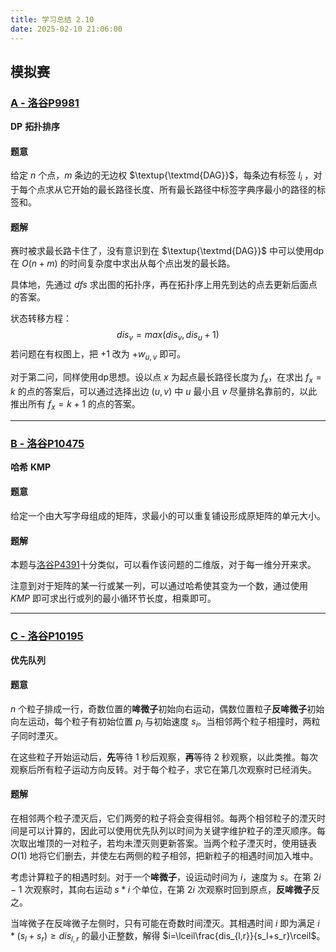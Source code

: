 ```yaml
---
title: 学习总结 2.10
date: 2025-02-10 21:06:00
---
```


## 模拟赛

### [A - 洛谷P9981](https://www.luogu.com.cn/problem/P9981)

**DP** **拓扑排序**

#### 题意
给定 $n$ 个点，$m$ 条边的无边权 $\textup{\textmd{DAG}}$，每条边有标签 $l_i$ ，对于每个点求从它开始的最长路径长度、所有最长路径中标签字典序最小的路径的标签和。

#### 题解
赛时被求最长路卡住了，没有意识到在 $\textup{\textmd{DAG}}$ 中可以使用dp在 $O(n+m)$ 的时间复杂度中求出从每个点出发的最长路。

具体地，先通过 $dfs$ 求出图的拓扑序，再在拓扑序上用先到达的点去更新后面点的答案。

状态转移方程：
$$
dis_v=max(dis_v,dis_u+1)
$$
若问题在有权图上，把 $+1$ 改为 $+w_{u,v}$ 即可。

对于第二问，同样使用dp思想。设以点 $x$ 为起点最长路径长度为 $f_x$，在求出 $f_x=k$ 的点的答案后，可以通过选择出边 $(u,v)$ 中 $u$ 最小且 $v$ 尽量排名靠前的，以此推出所有 $f_x=k+1$ 的点的答案。

---

### [B - 洛谷P10475](https://www.luogu.com.cn/problem/P10475)

**哈希** **KMP**

#### 题意
给定一个由大写字母组成的矩阵，求最小的可以重复铺设形成原矩阵的单元大小。

#### 题解
本题与[洛谷P4391](https://www.luogu.com.cn/problem/P4391)十分类似，可以看作该问题的二维版，对于每一维分开来求。

注意到对于矩阵的某一行或某一列，可以通过哈希使其变为一个数，通过使用 $KMP$ 即可求出行或列的最小循环节长度，相乘即可。

---

### [C - 洛谷P10195](https://www.luogu.com.cn/problem/P10195)

**优先队列**

#### 题意
$n$ 个粒子排成一行，奇数位置的**哞微子**初始向右运动，偶数位置粒子**反哞微子**初始向左运动，每个粒子有初始位置 $p_i$ 与初始速度 $s_i$。当相邻两个粒子相撞时，两粒子同时湮灭。  

在这些粒子开始运动后，**先**等待 $1$ 秒后观察，**再**等待 $2$ 秒观察，以此类推。每次观察后所有粒子运动方向反转。对于每个粒子，求它在第几次观察时已经消失。

#### 题解
在相邻两个粒子湮灭后，它们两旁的粒子将会变得相邻。每两个相邻粒子的湮灭时间是可以计算的，因此可以使用优先队列以时间为关键字维护粒子的湮灭顺序。每次取出堆顶的一对粒子，若均未湮灭则更新答案。当两个粒子湮灭时，使用链表 $O(1)$ 地将它们删去，并使左右两侧的粒子相邻，把新粒子的相遇时间加入堆中。

考虑计算粒子的相遇时刻。对于一个**哞微子**，设运动时间为 $i$，速度为 $s$。在第 $2i-1$ 次观察时，其向右运动 $s*i$ 个单位，在第 $2i$ 次观察时回到原点，**反哞微子**反之。

当哞微子在反哞微子左侧时，只有可能在奇数时间湮灭。其相遇时间 $i$ 即为满足 $i*(s_l+s_r) \ge dis_{l,r}$ 的最小正整数，解得 $i=\lceil\frac{dis_{l,r}}{s_l+s_r}\rceil$。